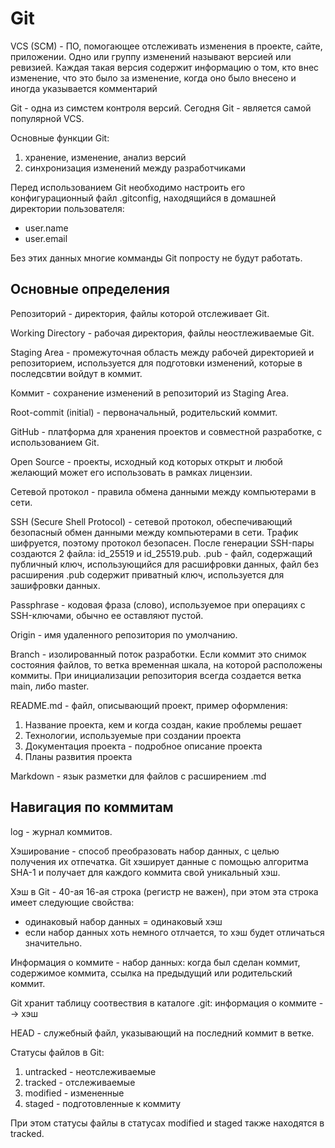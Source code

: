 # Git  

VCS (SCM) - ПО, помогающее отслеживать изменения в проекте, сайте, приложении. Одно или группу изменений называют версией или ревизией. Каждая такая версия содержит информацию о том, кто внес изменение, что это было за изменение, когда оно было внесено и иногда указывается комментарий  


Git - одна из симстем контроля версий. Сегодня Git - является самой популярной VCS.  


Основные функции Git:
1.  хранение, изменение, анализ версий
2.  синхронизация изменений между разработчиками


Перед использованием Git необходимо настроить его конфигурационный файл .gitconfig, находящийся в домашней директории пользователя:
- user.name <github-name>
- user.email <github-email>


Без этих данных многие комманды Git попросту не будут работать.


## Основные определения  

Репозиторий - директория, файлы которой отслеживает Git.  


Working Directory - рабочая директория, файлы неостлеживаемые Git.


Staging Area - промежуточная область между рабочей директорией и репозиторием, используется для подготовки изменений, которые в последсвтии войдут в коммит.  


Коммит - сохранение изменений в репозиторий из Staging Area.  


Root-commit (initial) - первоначальный, родительский коммит.  


GitHub - платформа для хранения проектов и совместной разработке, с использованием Git.  


Open Source - проекты, исходный код которых открыт и любой желающий может его использовать в рамках лицензии.  


Сетевой протокол - правила обмена данными между компьютерами в сети.  


SSH (Secure Shell Protocol) - сетевой протокол, обеспечивающий безопасный обмен данными между компьютерами в сети. Трафик шифруется, поэтому протокол безопасен. После генерации SSH-пары создаются 2 файла: id_25519 и id_25519.pub. .pub - файл, содержащий публичный ключ, использующийся для расшифровки данных, файл без расширения .pub содержит приватный ключ, используется для зашифровки данных.  


Passphrase - кодовая фраза (слово), используемое при операциях с SSH-ключами, обычно ее оставляют пустой.  

Origin - имя удаленного репозитория по умолчанию.  

Branch - изолированный поток разработки. Если коммит это снимок состояния файлов, то ветка временная шкала, на которой расположены коммиты. При инициализации репозитория всегда создается ветка main, либо master.

README.md - файл, описывающий проект, пример оформления:

1. Название проекта, кем и когда создан, какие проблемы решает
2. Технологии, используемые при создании проекта
3. Документация проекта - подробное описание проекта
4. Планы развития проекта

Markdown - язык разметки для файлов с расширением .md


## Навигация по коммитам

log - журнал коммитов.

Хэширование - способ преобразовать набор данных, с целью получения их отпечатка. Git хэширует данные с помощью алгоритма SHA-1 и получает для каждого коммита свой уникальный хэш.

Хэш в Git - 40-ая 16-ая строка (регистр не важен), при этом эта строка имеет следующие свойства:
- одинаковый набор данных = одинаковый хэш
- если набор данных хоть немного отлчается, то хэш будет отличаться значительно.

Информация о коммите - набор данных: когда был сделан коммит, содержимое коммита, ссылка на предыдущий или родительский коммит.

Git хранит таблицу соотвествия в каталоге .git: информация о коммите --> хэш


HEAD - служебный файл, указывающий на последний коммит в ветке.


Статусы файлов в Git:

1. untracked - неотслеживаемые
2. tracked - отслеживаемые
3. modified - измененные
4. staged - подготовленные к коммиту


При этом статусы файлы в статусах modified и staged также находятся в tracked.

